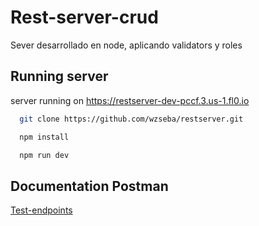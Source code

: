 # Rest-server-crud

Sever desarrollado en node, aplicando validators y roles

## Running server

server running on https://restserver-dev-pccf.3.us-1.fl0.io

```bash
  git clone https://github.com/wzseba/restserver.git
```

```bash
  npm install
```

```bash
  npm run dev
```

## Documentation Postman

[Test-endpoints](https://documenter.getpostman.com/view/20451867/2sA2r813mf)
